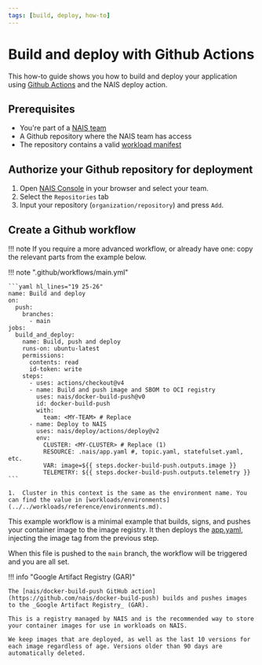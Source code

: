 ```yaml
---
tags: [build, deploy, how-to]
---
```


# Build and deploy with Github Actions

This how-to guide shows you how to build and deploy your application using [Github Actions](https://help.github.com/en/actions/automating-your-workflow-with-github-actions) and the NAIS deploy action.

## Prerequisites

- You're part of a [NAIS team](../../operate/how-to/create-team.md)
- A Github repository where the NAIS team has access
- The repository contains a valid [workload manifest](../../workloads/README.md)

## Authorize your Github repository for deployment

1. Open [NAIS Console](https://console.<<tenant()>>.cloud.nais.io) in your browser and select your team.
2. Select the `Repositories` tab
3. Input your repository (`organization/repository`) and press `Add`.

## Create a Github workflow

!!! note
    If you require a more advanced workflow, or already have one: copy the relevant parts from the example below.

!!! note ".github/workflows/main.yml"

    ```yaml hl_lines="19 25-26"
    name: Build and deploy
    on:
      push:
        branches:
          - main
    jobs:
      build_and_deploy:
        name: Build, push and deploy
        runs-on: ubuntu-latest
        permissions:
          contents: read
          id-token: write
        steps:
          - uses: actions/checkout@v4
          - name: Build and push image and SBOM to OCI registry
            uses: nais/docker-build-push@v0
            id: docker-build-push
            with:
              team: <MY-TEAM> # Replace
          - name: Deploy to NAIS
            uses: nais/deploy/actions/deploy@v2
            env:
              CLUSTER: <MY-CLUSTER> # Replace (1)
              RESOURCE: .nais/app.yaml #, topic.yaml, statefulset.yaml, etc.
              VAR: image=${{ steps.docker-build-push.outputs.image }}
              TELEMETRY: ${{ steps.docker-build-push.outputs.telemetry }}
    ```

    1.  Cluster in this context is the same as the environment name. You can find the value in [workloads/environments](../../workloads/reference/environments.md).

This example workflow is a minimal example that builds, signs, and pushes your container image to the image registry.
It then deploys the [app.yaml](../../workloads/application/reference/application-spec.md), injecting the image tag from the previous step.

When this file is pushed to the `main` branch, the workflow will be triggered and you are all set.

!!! info "Google Artifact Registry (GAR)"

    The [nais/docker-build-push GitHub action](https://github.com/nais/docker-build-push) builds and pushes images to the _Google Artifact Registry_ (GAR).

    This is a registry managed by NAIS and is the recommended way to store your container images for use in workloads on NAIS.

    We keep images that are deployed, as well as the last 10 versions for each image regardless of age. Versions older than 90 days are automatically deleted.
